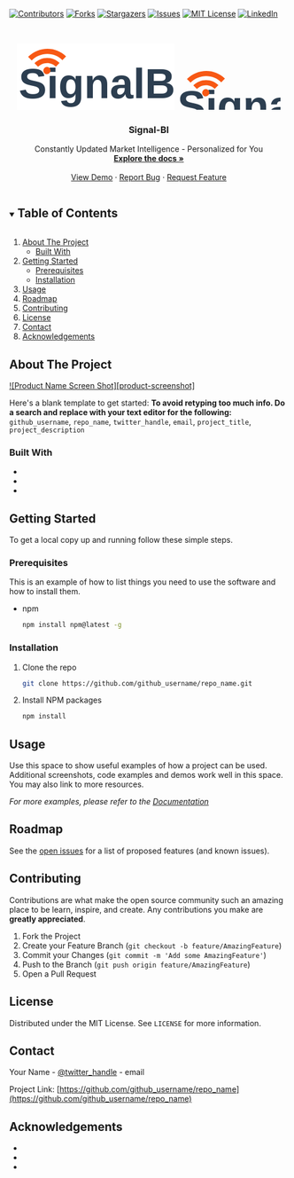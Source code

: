 <!--
*** Thanks for checking out the Best-README-Template. If you have a suggestion
*** that would make this better, please fork the repo and create a pull request
*** or simply open an issue with the tag "enhancement".
*** Thanks again! Now go create something AMAZING! :D
***
***
***
*** To avoid retyping too much info. Do a search and replace for the following:
*** github_username, repo_name, twitter_handle, email, project_title, project_description
-->



<!-- PROJECT SHIELDS -->
<!--
*** I'm using markdown "reference style" links for readability.
*** Reference links are enclosed in brackets [ ] instead of parentheses ( ).
*** See the bottom of this document for the declaration of the reference variables
*** for contributors-url, forks-url, etc. This is an optional, concise syntax you may use.
*** https://www.markdownguide.org/basic-syntax/#reference-style-links
-->
[![Contributors][contributors-shield]][contributors-url]
[![Forks][forks-shield]][forks-url]
[![Stargazers][stars-shield]][stars-url]
[![Issues][issues-shield]][issues-url]
[![MIT License][license-shield]][license-url]
[![LinkedIn][linkedin-shield]][linkedin-url]



<!-- PROJECT LOGO -->
<br />
<p align="center">

<svg width="284" height="120" xmlns="http://www.w3.org/2000/svg">
 <!-- Created with Method Draw - http://github.com/duopixel/Method-Draw/ -->

 <g>
  <!--rect fill="#fff" id="canvas_background" height="122" width="216" y="-1" x="-1"/-->
  <rect x="-1" y="-1" height="122" width="286" id="canvas_background" fill="#fff"/>
 </g>
 <g>

  <!--text    stroke="#000" xml:space="preserve" text-anchor="start" font-family="Helvetica, Arial, sans-serif" font-size="24" id="svg_1" y="215.482664" x="414.699634" fill-opacity="null" stroke-opacity="null" stroke-width="0" fill="#000000"/-->
  <text fill="#000000" stroke-width="0" stroke-opacity="null" fill-opacity="null" x="414.69963" y="215.48266" id="svg_1" font-size="24" font-family="Helvetica, Arial, sans-serif" text-anchor="start" xml:space="preserve" stroke="#000"/>
  <text style="cursor: move;" stroke="#000" stroke-width="0" stroke-opacity="null" fill-opacity="null" x="3" y="99" id="svg_2" font-size="76" font-family="'Trebuchet MS', Gadget, sans-serif" text-anchor="start" xml:space="preserve" font-style="normal" font-weight="bold" fill="#2c3e50">SignalBI</text>
  <path d="m29.78998,25.69468c6.11829,0 11.87084,2.33707 16.19221,6.57675c4.3313,4.24163 6.71263,9.89325 6.71263,15.90756l9.43187,0c0,-17.47077 -14.50859,-31.68129 -32.3387,-31.68129l0,9.19698l0.00199,0zm0.01193,-16.30708c21.81157,0 39.55223,17.40676 39.55223,38.80108l9.4279,0c0,-26.46604 -21.97258,-48 -48.98212,-48l0,9.19892l0.00199,0zm13.03963,32.37173c0,3.52014 -2.92398,6.37505 -6.52975,6.37505s-6.52976,-2.85491 -6.52976,-6.37505c0,-3.51626 2.92398,-6.37116 6.52976,-6.37116s6.52975,2.85296 6.52975,6.37116z" id="svg_3" transform="rotate(-45 54.28203201293945,24.188680648803704) " fill="#f75814"/>
 </g>
</svg>


  <a href="https://github.com/signal-bi/signal-bi">
<svg width="189" height="80" xmlns="http://www.w3.org/2000/svg">
  <g>
    <text fill="#000000" stroke-width="0" stroke-opacity="null" fill-opacity="null" x="414.69963" y="215.48266" id="svg_1" font-size="24" font-family="Helvetica, Arial, sans-serif" text-anchor="start" xml:space="preserve" stroke="#000"/>
    <text style="cursor: move;" stroke="#000" stroke-width="0" stroke-opacity="null" fill-opacity="null" x="3" y="99" id="svg_2" font-size="76" font-family="'Trebuchet MS', Gadget, sans-serif" text-anchor="start" xml:space="preserve" font-style="normal" font-weight="bold" fill="#2c3e50">SignalBI</text>
    <path d="m29.78998,25.69468c6.11829,0 11.87084,2.33707 16.19221,6.57675c4.3313,4.24163 6.71263,9.89325 6.71263,15.90756l9.43187,0c0,-17.47077 -14.50859,-31.68129 -32.3387,-31.68129l0,9.19698l0.00199,0zm0.01193,-16.30708c21.81157,0 39.55223,17.40676 39.55223,38.80108l9.4279,0c0,-26.46604 -21.97258,-48 -48.98212,-48l0,9.19892l0.00199,0zm13.03963,32.37173c0,3.52014 -2.92398,6.37505 -6.52975,6.37505s-6.52976,-2.85491 -6.52976,-6.37505c0,-3.51626 2.92398,-6.37116 6.52976,-6.37116s6.52975,2.85296 6.52975,6.37116z" id="svg_3" transform="rotate(-45 54.28203201293945,24.188680648803704) " fill="#f75814"/>
  </g>
</svg>
    
  </a>

  <h3 align="center">Signal-BI</h3>

  <p align="center">
    Constantly Updated Market Intelligence - Personalized for You
    <br />
    <a href="https://github.com/github_username/repo_name"><strong>Explore the docs »</strong></a>
    <br />
    <br />
    <a href="https://github.com/github_username/repo_name">View Demo</a>
    ·
    <a href="https://github.com/github_username/repo_name/issues">Report Bug</a>
    ·
    <a href="https://github.com/github_username/repo_name/issues">Request Feature</a>
  </p>
</p>



<!-- TABLE OF CONTENTS -->
<details open="open">
  <summary><h2 style="display: inline-block">Table of Contents</h2></summary>
  <ol>
    <li>
      <a href="#about-the-project">About The Project</a>
      <ul>
        <li><a href="#built-with">Built With</a></li>
      </ul>
    </li>
    <li>
      <a href="#getting-started">Getting Started</a>
      <ul>
        <li><a href="#prerequisites">Prerequisites</a></li>
        <li><a href="#installation">Installation</a></li>
      </ul>
    </li>
    <li><a href="#usage">Usage</a></li>
    <li><a href="#roadmap">Roadmap</a></li>
    <li><a href="#contributing">Contributing</a></li>
    <li><a href="#license">License</a></li>
    <li><a href="#contact">Contact</a></li>
    <li><a href="#acknowledgements">Acknowledgements</a></li>
  </ol>
</details>



<!-- ABOUT THE PROJECT -->
## About The Project

[![Product Name Screen Shot][product-screenshot]](https://example.com)

Here's a blank template to get started:
**To avoid retyping too much info. Do a search and replace with your text editor for the following:**
`github_username`, `repo_name`, `twitter_handle`, `email`, `project_title`, `project_description`


### Built With

* []()
* []()
* []()



<!-- GETTING STARTED -->
## Getting Started

To get a local copy up and running follow these simple steps.

### Prerequisites

This is an example of how to list things you need to use the software and how to install them.
* npm
  ```sh
  npm install npm@latest -g
  ```

### Installation

1. Clone the repo
   ```sh
   git clone https://github.com/github_username/repo_name.git
   ```
2. Install NPM packages
   ```sh
   npm install
   ```



<!-- USAGE EXAMPLES -->
## Usage

Use this space to show useful examples of how a project can be used. Additional screenshots, code examples and demos work well in this space. You may also link to more resources.

_For more examples, please refer to the [Documentation](https://example.com)_



<!-- ROADMAP -->
## Roadmap

See the [open issues](https://github.com/github_username/repo_name/issues) for a list of proposed features (and known issues).



<!-- CONTRIBUTING -->
## Contributing

Contributions are what make the open source community such an amazing place to be learn, inspire, and create. Any contributions you make are **greatly appreciated**.

1. Fork the Project
2. Create your Feature Branch (`git checkout -b feature/AmazingFeature`)
3. Commit your Changes (`git commit -m 'Add some AmazingFeature'`)
4. Push to the Branch (`git push origin feature/AmazingFeature`)
5. Open a Pull Request



<!-- LICENSE -->
## License

Distributed under the MIT License. See `LICENSE` for more information.



<!-- CONTACT -->
## Contact

Your Name - [@twitter_handle](https://twitter.com/twitter_handle) - email

Project Link: [https://github.com/github_username/repo_name](https://github.com/github_username/repo_name)



<!-- ACKNOWLEDGEMENTS -->
## Acknowledgements

* []()
* []()
* []()
 




<!-- MARKDOWN LINKS & IMAGES -->
<!-- https://www.markdownguide.org/basic-syntax/#reference-style-links -->
[contributors-shield]: https://img.shields.io/github/contributors/github_username/repo.svg?style=for-the-badge
[contributors-url]: https://github.com/github_username/repo/graphs/contributors
[forks-shield]: https://img.shields.io/github/forks/github_username/repo.svg?style=for-the-badge
[forks-url]: https://github.com/github_username/repo/network/members
[stars-shield]: https://img.shields.io/github/stars/github_username/repo.svg?style=for-the-badge
[stars-url]: https://github.com/github_username/repo/stargazers
[issues-shield]: https://img.shields.io/github/issues/github_username/repo.svg?style=for-the-badge
[issues-url]: https://github.com/github_username/repo/issues
[license-shield]: https://img.shields.io/github/license/github_username/repo.svg?style=for-the-badge
[license-url]: https://github.com/github_username/repo/blob/master/LICENSE.txt
[linkedin-shield]: https://img.shields.io/badge/-LinkedIn-black.svg?style=for-the-badge&logo=linkedin&colorB=555
[linkedin-url]: https://linkedin.com/in/github_username
